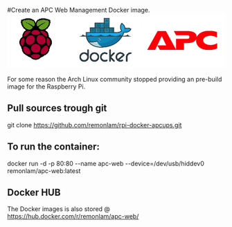 #Create an APC Web Management Docker image.
![APC](/images/banner.png)

For some reason the Arch Linux community stopped providing an pre-build image for the Raspberry Pi.

## Pull sources trough git
git clone https://github.com/remonlam/rpi-docker-apcups.git

## To run the container:
docker run -d -p 80:80 --name apc-web --device=/dev/usb/hiddev0 remonlam/apc-web:latest

## Docker HUB
The Docker images is also stored @ https://hub.docker.com/r/remonlam/apc-web/
